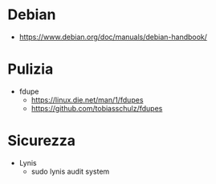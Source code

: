 # Debian
* https://www.debian.org/doc/manuals/debian-handbook/

# Pulizia
* fdupe
  * https://linux.die.net/man/1/fdupes
  * https://github.com/tobiasschulz/fdupes

# Sicurezza
* Lynis
  * sudo lynis audit system